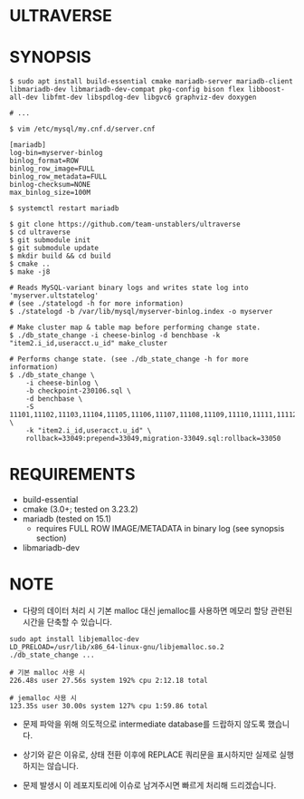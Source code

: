 # ULTRAVERSE

# SYNOPSIS

```shell
$ sudo apt install build-essential cmake mariadb-server mariadb-client libmariadb-dev libmariadb-dev-compat pkg-config bison flex libboost-all-dev libfmt-dev libspdlog-dev libgvc6 graphviz-dev doxygen

# ...

$ vim /etc/mysql/my.cnf.d/server.cnf

[mariadb]
log-bin=myserver-binlog
binlog_format=ROW
binlog_row_image=FULL
binlog_row_metadata=FULL
binlog-checksum=NONE
max_binlog_size=100M

$ systemctl restart mariadb

```

```shell
$ git clone https://github.com/team-unstablers/ultraverse
$ cd ultraverse
$ git submodule init
$ git submodule update
$ mkdir build && cd build 
$ cmake ..
$ make -j8 
```

```shell
# Reads MySQL-variant binary logs and writes state log into 'myserver.ultstatelog'
# (see ./statelogd -h for more information)
$ ./statelogd -b /var/lib/mysql/myserver-binlog.index -o myserver

# Make cluster map & table map before performing change state. 
$ ./db_state_change -i cheese-binlog -d benchbase -k "item2.i_id,useracct.u_id" make_cluster

# Performs change state. (see ./db_state_change -h for more information)
$ ./db_state_change \
    -i cheese-binlog \
    -b checkpoint-230106.sql \
    -d benchbase \
    -S 11101,11102,11103,11104,11105,11106,11107,11108,11109,11110,11111,11112 \
    -k "item2.i_id,useracct.u_id" \
    rollback=33049:prepend=33049,migration-33049.sql:rollback=33050
```


# REQUIREMENTS

- build-essential
- cmake (3.0+; tested on 3.23.2)
- mariadb (tested on 15.1)
  - requires FULL ROW IMAGE/METADATA in binary log (see synopsis section)
- libmariadb-dev


# NOTE

- 다량의 데이터 처리 시 기본 malloc 대신 jemalloc를 사용하면 메모리 할당 관련된 시간을 단축할 수 있습니다.

```shell
sudo apt install libjemalloc-dev
LD_PRELOAD=/usr/lib/x86_64-linux-gnu/libjemalloc.so.2 ./db_state_change ... 

# 기본 malloc 사용 시
226.48s user 27.56s system 192% cpu 2:12.18 total

# jemalloc 사용 시
123.35s user 30.00s system 127% cpu 1:59.86 total
```

- 문제 파악을 위해 의도적으로 intermediate database를 드랍하지 않도록 했습니다.
- 상기와 같은 이유로, 상태 전환 이후에 REPLACE 쿼리문을 표시하지만 실제로 실행하지는 않습니다.

- 문제 발생시 이 레포지토리에 이슈로 남겨주시면 빠르게 처리해 드리겠습니다.
